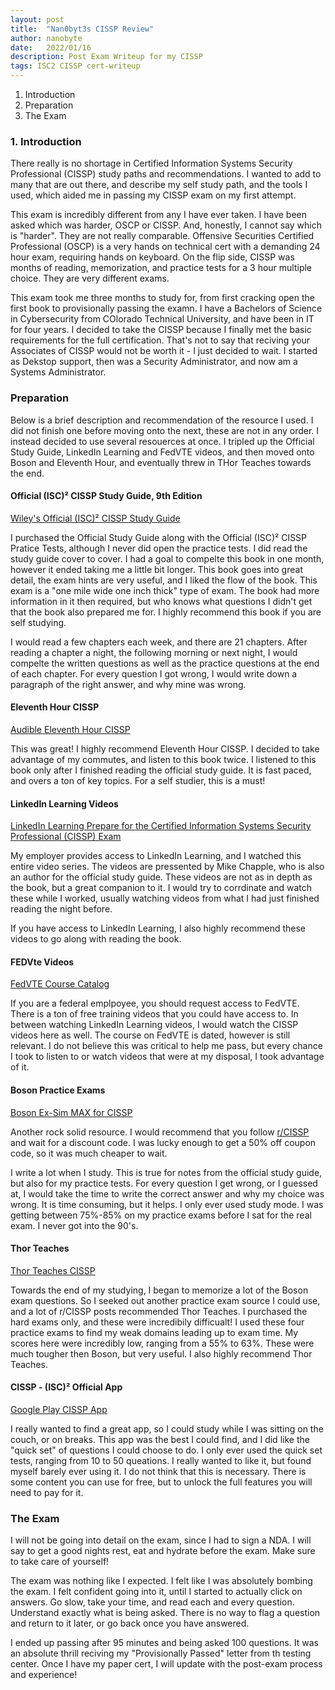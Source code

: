 ```yaml
---
layout: post
title:  "Nan0byt3s CISSP Review"
author: nanobyte
date:   2022/01/16
description: Post Exam Writeup for my CISSP
tags: ISC2 CISSP cert-writeup
---
```


1. Introduction
2. Preparation
3. The Exam

<h3>1. Introduction</h3>

There really is no shortage in Certified Information Systems Security Professional (CISSP) study paths and recommendations. I wanted to add to many that are out there, and describe my self study path, and the tools I used, which aided me in passing my CISSP exam on my first attempt.

This exam is incredibly different from any I have ever taken. I have been asked which was harder, OSCP or CISSP. And, honestly, I cannot say which is "harder". They are not really comparable. Offensive Securities Certified Professional (OSCP) is a very hands on technical cert with a demanding 24 hour exam, requiring hands on keyboard. On the flip side, CISSP was months of reading, memorization, and practice tests for a 3 hour multiple choice. They are very different exams.

This exam took me three months to study for, from first cracking open the first book to provisionally passing the examn. I have a Bachelors of Science in Cybersecurity from COlorado Technical University, and have been in IT for four years. I decided to take the CISSP because I finally met the basic requirements for the full certification. That's not to say that reciving your Associates of CISSP would not be worth it - I just decided to wait. I started as Dekstop support, then was a Security Administrator, and now am a Systems Administrator.

<h3>Preparation</h3>

Below is a brief description and recommendation of the resource I used. I did not finish one before moving onto the next, these are not in any order. I instead decided to use several resouerces at once. I tripled up the Official Study Guide, LinkedIn Learning and FedVTE videos, and then moved onto Boson and Eleventh Hour, and eventually threw in THor Teaches towards the end.

<h4>Official (ISC)² CISSP Study Guide, 9th Edition</h4>

<a href="https://www.wiley.com/en-us/%28ISC%292+CISSP+Certified+Information+Systems+Security+Professional+Official+Study+Guide%2C+9th+Edition-p-9781119786238" target="_blank">Wiley's Official (ISC)² CISSP Study Guide</a>

I purchased the Official Study Guide along with the Official (ISC)² CISSP Pratice Tests, although I never did open the practice tests. I did read the study guide cover to cover. I had a goal to compelte this book in one month, however it ended taking me a little bit longer. This book goes into great detail, the exam hints are very useful, and I liked the flow of the book. This exam is a "one mile wide one inch thick" type of exam. The book had more information in it then required, but who knows what questions I didn't get that the book also prepared me for. I highly recommend this book if you are self studying.

I would read a few chapters each week, and there are 21 chapters. After reading a chapter a night, the following morning or next night, I would compelte the written questions as well as the practice questions at the end of each chapter. For every question I got wrong, I would write down a paragraph of the right answer, and why mine was wrong.

<h4>Eleventh Hour CISSP</h4>

<a href="https://www.audible.com/pd/Eleventh-Hour-CISSP-Audiobook/B08SMQ3CTF?source_code=GO1DH13310082090P1&ds_rl=1262685&ds_rl=1263561&ds_rl=1260658&gclid=Cj0KCQiAoY-PBhCNARIsABcz772GJGazEi8FeC477CPH4IkRC1Lbwx52waY_0gR71O4229M-5NQbb0AaAoUYEALw_wcB&gclsrc=aw.ds" target="_blank">Audible Eleventh Hour CISSP</a>

This was great! I highly recommend Eleventh Hour CISSP. I decided to take advantage of my commutes, and listen to this book twice. I listened to this book only after I finished reading the official study guide. It is fast paced, and overs a ton of key topics. For a self studier, this is a must!

<h4>LinkedIn Learning Videos</h4>

<a href="https://www.linkedin.com/learning/paths/prepare-for-the-certified-information-systems-security-professional-cissp-exam" target="_blank">LinkedIn Learning Prepare for the Certified Information Systems Security Professional (CISSP) Exam</a>

My employer provides access to LinkedIn Learning, and I watched this entire video series. The videos are pressented by Mike Chapple, who is also an author for the official study guide. These videos are not as in depth as the book, but a great companion to it. I would try to corrdinate and watch these while I worked, usually watching videos from what I had just finished reading the night before.

If you have access to LinkedIn Learning, I also highly recommend these videos to go along with reading the book.

<h4>FEDVte Videos</h4>

<a href="https://fedvte.usalearning.gov/coursecat_external.php" target="_blank">FedVTE Course Catalog</a>

If you are a federal emplpoyee, you should request access to FedVTE. There is a ton of free training videos that you could have access to. In between watching LinkedIn Learning videos, I would watch the CISSP videos here as well. The course on FedVTE is dated, however is still relevant. I do not believe this was critical to help me pass, but every chance I took to listen to or watch videos that were at my disposal, I took advantage of it.

<h4>Boson Practice Exams</h4>

<a href="https://www.boson.com/practice-exam/cissp-isc2-practice-exam" target="_blank">Boson Ex-Sim MAX for CISSP</a>

Another rock solid resource. I would recommend that you follow <a href="https://www.reddit.com/r/cissp/" target="_blank">r/CISSP</a> and wait for a discount code. I was lucky enough to get a 50% off coupon code, so it was much cheaper to wait.

I write a lot when I study. This is true for notes from the official study guide, but also for my practice tests. For every question I get wrong, or I guessed at, I would take the time to write the correct answer and why my choice was wrong. It is time consuming, but it helps. I only ever used study mode. I was getting between 75%-85% on my practice exams before I sat for the real exam. I never got into the 90's.

<h4>Thor Teaches</h4>

<a href="https://thorteaches.com/cissp/" target="_blank">Thor Teaches CISSP</a>

Towards the end of my studying, I began to memorize a lot of the Boson exam questions. So I seeked out another practice exam source I could use, and a lot of r/CISSP posts recommended Thor Teaches. I purchased the hard exams only, and these were incredibily difficualt! I used these four practice exams to find my weak domains leading up to exam time. My scores here were incredibly low, ranging from a 55% to 63%. These were much tougher then Boson, but very useful. I also highly recommend Thor Teaches.

<h4>CISSP - (ISC)² Official App</h4>

<a href="https://play.google.com/store/apps/details?id=com.learnzapp.cissp&hl=en_US&gl=US" target="_blank">Google Play CISSP App</a>

I really wanted to find a great app, so I could study while I was sitting on the couch, or on breaks. This app was the best I could find, and I did like the "quick set" of questions I could choose to do. I only ever used the quick set tests, ranging from 10 to 50 queations. I really wanted to like it, but found myself barely ever using it. I do not think that this is necessary. There is some content you can use for free, but to unlock the full features you will need to pay for it.

<h3>The Exam</h3>

I will not be going into detail on the exam, since I had to sign a NDA. I will say to get a good nights rest, eat and hydrate before the exam. Make sure to take care of yourself!

The exam was nothing like I expected. I felt like I was absolutely bombing the exam. I felt confident going into it, until I started to actually click on answers. Go slow, take your time, and read each and every question. Understand exactly what is being asked. There is no way to flag a question and return to it later, or go back once you have answered.

I ended up passing after 95 minutes and being asked 100 questions. It was an absolute thrill reciving my "Provisionally Passed" letter from th testing center. Once I have my paper cert, I will update with the post-exam process and experience!
